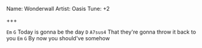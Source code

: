 Name: Wonderwall
Artist: Oasis
Tune: +2

+++

`Em`     `G`
Today is gonna be the day
`D`                  `A7sus4`
That they're gonna throw it back to you
`Em`          `G`
By now you should've somehow
